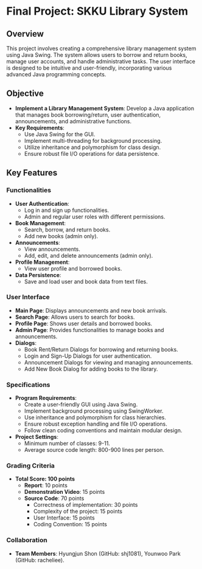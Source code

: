 # Final Project: SKKU Library System

## Overview
This project involves creating a comprehensive library management system using Java Swing. The system allows users to borrow and return books, manage user accounts, and handle administrative tasks. The user interface is designed to be intuitive and user-friendly, incorporating various advanced Java programming concepts.

## Objective
- **Implement a Library Management System**: Develop a Java application that manages book borrowing/return, user authentication, announcements, and administrative functions.
- **Key Requirements**:
  - Use Java Swing for the GUI.
  - Implement multi-threading for background processing.
  - Utilize inheritance and polymorphism for class design.
  - Ensure robust file I/O operations for data persistence.

## Key Features

### Functionalities
- **User Authentication**: 
  - Log in and sign up functionalities.
  - Admin and regular user roles with different permissions.
- **Book Management**:
  - Search, borrow, and return books.
  - Add new books (admin only).
- **Announcements**:
  - View announcements.
  - Add, edit, and delete announcements (admin only).
- **Profile Management**:
  - View user profile and borrowed books.
- **Data Persistence**:
  - Save and load user and book data from text files.

### User Interface
- **Main Page**: Displays announcements and new book arrivals.
- **Search Page**: Allows users to search for books.
- **Profile Page**: Shows user details and borrowed books.
- **Admin Page**: Provides functionalities to manage books and announcements.
- **Dialogs**: 
  - Book Rent/Return Dialogs for borrowing and returning books.
  - Login and Sign-Up Dialogs for user authentication.
  - Announcement Dialogs for viewing and managing announcements.
  - Add New Book Dialog for adding books to the library.

### Specifications
- **Program Requirements**:
  - Create a user-friendly GUI using Java Swing.
  - Implement background processing using SwingWorker.
  - Use inheritance and polymorphism for class hierarchies.
  - Ensure robust exception handling and file I/O operations.
  - Follow clean coding conventions and maintain modular design.
- **Project Settings**:
  - Minimum number of classes: 9-11.
  - Average source code length: 800-900 lines per person.

### Grading Criteria
- **Total Score: 100 points**
  - **Report**: 10 points
  - **Demonstration Video**: 15 points
  - **Source Code**: 70 points
    - Correctness of implementation: 30 points
    - Complexity of the project: 15 points
    - User Interface: 15 points
    - Coding Convention: 15 points

### Collaboration
- **Team Members**: Hyungjun Shon (GitHub: shj1081), Younwoo Park (GitHub: racheliee).